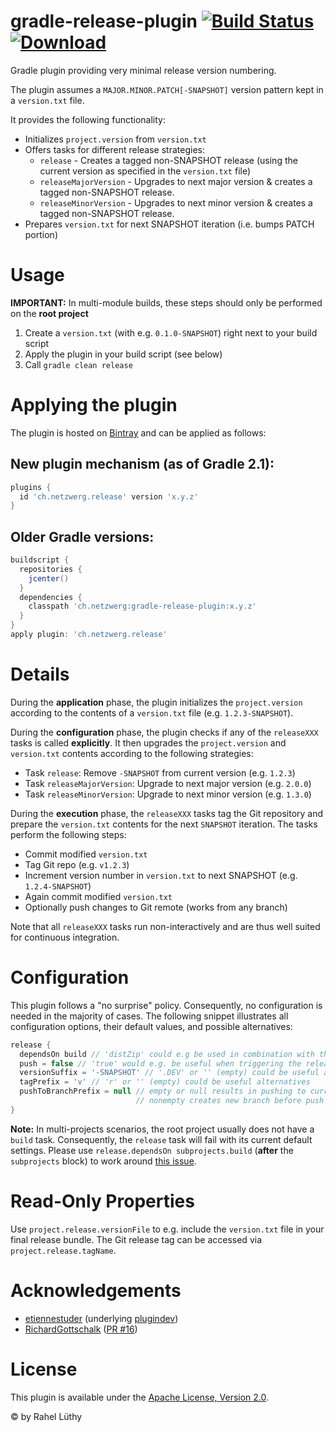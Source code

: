 gradle-release-plugin [![Build Status](https://travis-ci.org/netzwerg/gradle-release-plugin.svg?branch=master)](https://travis-ci.org/netzwerg/gradle-release-plugin) [ ![Download](https://api.bintray.com/packages/netzwerg/gradle-plugins/gradle-release-plugin/images/download.svg) ](https://bintray.com/netzwerg/gradle-plugins/gradle-release-plugin/_latestVersion)
=====================

Gradle plugin providing very minimal release version numbering.

The plugin assumes a `MAJOR.MINOR.PATCH[-SNAPSHOT]` version pattern kept in a `version.txt` file.

It provides the following functionality:
* Initializes `project.version` from `version.txt`
* Offers tasks for different release strategies:
  * `release` - Creates a tagged non-SNAPSHOT release (using the current version as specified in the `version.txt` file)
  * `releaseMajorVersion` - Upgrades to next major version & creates a tagged non-SNAPSHOT release.
  * `releaseMinorVersion` - Upgrades to next minor version & creates a tagged non-SNAPSHOT release.
* Prepares `version.txt` for next SNAPSHOT iteration (i.e. bumps PATCH portion)

# Usage

**IMPORTANT:** In multi-module builds, these steps should only be performed on the **root project**

1. Create a `version.txt` (with e.g. `0.1.0-SNAPSHOT`) right next to your build script
2. Apply the plugin in your build script (see below)
3. Call `gradle clean release`

# Applying the plugin

The plugin is hosted on [Bintray](https://bintray.com/netzwerg/gradle-plugins/gradle-release-plugin) and can be applied
as follows:

## New plugin mechanism (as of Gradle 2.1):

```groovy
plugins {
  id 'ch.netzwerg.release' version 'x.y.z'
}
```

## Older Gradle versions:

```groovy
buildscript {
  repositories {
    jcenter()
  }
  dependencies {
    classpath 'ch.netzwerg:gradle-release-plugin:x.y.z'
  }
}
apply plugin: 'ch.netzwerg.release'
```

# Details

During the **application** phase, the plugin initializes the `project.version` according to the contents of a
`version.txt` file (e.g. `1.2.3-SNAPSHOT`).

During the **configuration** phase, the plugin checks if any of the `releaseXXX` tasks is called **explicitly**. It
then upgrades the `project.version` and `version.txt` contents according to the following strategies:

* Task `release`: Remove `-SNAPSHOT` from current version (e.g. `1.2.3`)
* Task `releaseMajorVersion`: Upgrade to next major version (e.g. `2.0.0`)
* Task `releaseMinorVersion`: Upgrade to next minor version (e.g. `1.3.0`)

During the **execution** phase, the `releaseXXX` tasks tag the Git repository and prepare the `version.txt` contents
for the next `SNAPSHOT` iteration. The tasks perform the following steps:

* Commit modified `version.txt`
* Tag Git repo (e.g. `v1.2.3`)
* Increment version number in `version.txt` to next SNAPSHOT (e.g. `1.2.4-SNAPSHOT`)
* Again commit modified `version.txt`
* Optionally push changes to Git remote (works from any branch)

Note that all `releaseXXX` tasks run non-interactively and are thus well suited for continuous integration.

# Configuration

This plugin follows a "no surprise" policy. Consequently, no configuration is needed in the majority of cases. The
following snippet illustrates all configuration options, their default values, and possible alternatives:

```groovy
release {
  dependsOn build // 'distZip' could e.g be used in combination with the 'application' plugin
  push = false // 'true' would e.g. be useful when triggering the release task on a CI server
  versionSuffix = '-SNAPSHOT' // '.DEV' or '' (empty) could be useful alternatives
  tagPrefix = 'v' // 'r' or '' (empty) could be useful alternatives
  pushToBranchPrefix = null // empty or null results in pushing to current branch
                            // nonempty creates new branch before push with name format: "$pushToBranchPrefix-$version-$versionSuffix"
}
```

**Note:** In multi-projects scenarios, the root project usually does not have a `build` task. Consequently, the
`release` task will fail with its current default settings. Please use `release.dependsOn subprojects.build`
(**after** the `subprojects` block) to work around
[this issue](https://github.com/netzwerg/gradle-release-plugin/issues/19). 

# Read-Only Properties

Use `project.release.versionFile` to e.g. include the `version.txt` file in your final release bundle. The Git release
tag can be accessed via `project.release.tagName`.

# Acknowledgements

* [etiennestuder](https://github.com/etiennestuder) (underlying [plugindev](https://github.com/etiennestuder/gradle-plugindev-plugin))
* [RichardGottschalk](https://github.com/RichardGottschalk) ([PR #16](https://github.com/netzwerg/gradle-release-plugin/pull/16))

# License

This plugin is available under the [Apache License, Version 2.0](http://www.apache.org/licenses/LICENSE-2.0.html).

&copy; by Rahel Lüthy
